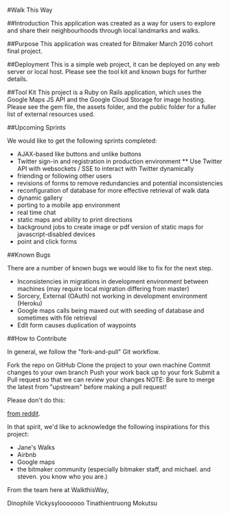 

#Walk This Way  

##Introduction 
This application was created as a way for users to explore and share their neighbourhoods through local landmarks and walks.  

##Purpose 
This application was created for Bitmaker March 2016 cohort final project. 

##Deployment 
This is a simple web project, it can be deployed on any web server or local host. Please see the tool kit and known bugs for further details. 

##Tool Kit 
This project is a Ruby on Rails application, which uses the Google Maps JS API and the Google Cloud Storage for image hosting. Please see the gem file, the assets folder, and the public folder for a fuller list of external resources used. 

##Upcoming Sprints  

We would like to get the following sprints completed:
* AJAX-based like buttons and unlike buttons 
* Twitter sign-in and registration in production environment
** Use Twitter API with websockets / SSE to interact with Twitter dynamically 
* friending or following other users 
* revisions of forms to remove redundancies and potential inconsistencies  
* reconfiguration of database for more effective retrieval of walk data 
* dynamic gallery 
* porting to a mobile app environment 
* real time chat 
* static maps and ability to print directions 
* background jobs to create image or pdf version of static maps for javascript-disabled devices  
* point and click forms 

##Known Bugs 

There are a number of known bugs we would like to fix for the next step. 
* Inconsistencies in migrations in development environment between machines (may require local migration differing from master) 
* Sorcery, External (OAuth) not working in development environment (Heroku) 
* Google maps calls being maxed out with seeding of database and sometimes with file retrieval 
* Edit form causes duplication of waypoints 

##How to Contribute 

In general, we follow the "fork-and-pull" Git workflow.

Fork the repo on GitHub
Clone the project to your own machine
Commit changes to your own branch
Push your work back up to your fork
Submit a Pull request so that we can review your changes
NOTE: Be sure to merge the latest from "upstream" before making a pull request!

Please don't do this: 


[from reddit](http://i.imgur.com/snLplqq.jpg). 



In that spirit, we'd like to acknowledge the following inspirations for this project:
* Jane's Walks 
* Airbnb  
* Google maps 
* the bitmaker community (especially bitmaker staff, and michael. and steven. you know who you are.)


From the team here at WalkthisWay, 

Dinophile
Vickysylooooooo
Tinathientruong
Mokutsu



